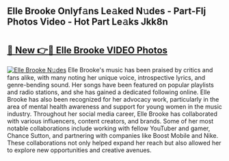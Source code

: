 ## Elle Brooke Onlyf𝚊ns Le𝚊ked N𝚞des - Part-FIj Photos Video - Hot Part Le𝚊ks Jkk8n

# <h2><a href="http://ab5357.deff.icu/?id=Elle+Brooke">🔗 New 👉🔴 Elle Brooke VIDEO Photos</a></h2>

[![Elle Brooke N𝚞des](https://i.imgur.com/rIISA9y.gif)](http://ab5357.deff.icu/?id=Elle+Brooke)
Elle Brooke's music has been praised by critics and fans alike, with many noting her unique voice, introspective lyrics, and genre-bending sound. Her songs have been featured on popular playlists and radio stations, and she has gained a dedicated following online. Elle Brooke has also been recognized for her advocacy work, particularly in the area of mental health awareness and support for young women in the music industry. Throughout her social media career, Elle Brooke has collaborated with various influencers, content creators, and brands. Some of her most notable collaborations include working with fellow YouTuber and gamer, Chance Sutton, and partnering with companies like Boost Mobile and Nike. These collaborations not only helped expand her reach but also allowed her to explore new opportunities and creative avenues.
